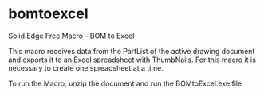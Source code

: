 # bomtoexcel
Solid Edge Free Macro - BOM to Excel

This macro receives data from the PartList of the active drawing document and exports it to an Excel spreadsheet with ThumbNails.
For this macro it is necessary to create one spreadsheet at a time.

To run the Macro, unzip the document and run the BOMtoExcel.exe file
